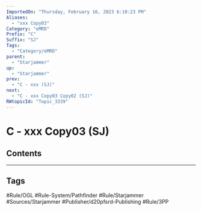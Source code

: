 ```yaml
---
ImportedOn: "Thursday, February 16, 2023 6:10:23 PM"
Aliases:
  - "xxx Copy03"
Category: "eMRD"
Prefix: "C"
Suffix: "SJ"
Tags:
  - "Category/eMRD"
parent:
  - "Starjammer"
up:
  - "Starjammer"
prev:
  - "C - xxx (SJ)"
next:
  - "C - xxx Copy03 Copy02 (SJ)"
RWtopicId: "Topic_3339"
---
```

# C - xxx Copy03 (SJ)
## Contents

---
## Tags
#Rule/OGL #Rule-System/Pathfinder #Rule/Starjammer #Sources/Starjammer #Publisher/d20pfsrd-Publishing #Rule/3PP

